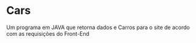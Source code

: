 # Cars
Um programa em JAVA que retorna dados e Carros para o site de acordo com as requisições do Front-End
